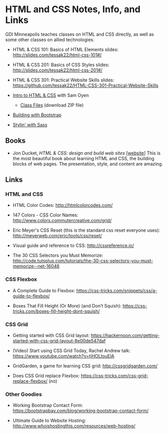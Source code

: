 # HTML and CSS Notes, Info, and Links

GDI Minneapolis teaches classes on HTML and CSS directly, as well as
some other classes on allied technologies.

* HTML &amp; CSS 101: Basics of HTML Elements slides: <http://slides.com/tessak22/html-css-101#/>
* HTML &amp; CSS 201: Basics of CSS Styles slides: <http://slides.com/tessak22/html-css-201#/>
* HTML &amp; CSS 301: Practical Website Skills slides: <https://github.com/tessak22/HTML-CSS-301-Practical-Website-Skills>

* [Intro to HTML &amp; CSS](https://drive.google.com/drive/folders/0BxO-Hb17x-SGa2xtTzAwNDJJSGM?usp=sharing) with Sam Oyen
  - [Class Files](class_files.zip) (download ZIP file)

* [Building with Bootstrap](BuildingWithBootstrap.md)
* [Stylin' with Sass](StylinWithSass.md)

## Books

* Jon Ducket, _HTML &amp; CSS: design and build web sites_ [[website](http://www.htmlandcssbook.com/)] This is the most beautiful book about learning HTML and CSS, the building blocks of web pages. The presentation, style, and content are amazing.

## Links

### HTML and CSS

* HTML Color Codes: <http://htmlcolorcodes.com/>

* 147 Colors - CSS Color Names: <http://www.colors.commutercreative.com/grid/>

* Eric Meyer's CSS Reset (this is the standard css reset everyone
  uses): <http://meyerweb.com/eric/tools/css/reset/>

* Visual guide and reference to CSS: <http://cssreference.io/>

* The 30 CSS Selectors you Must Memorize: <http://code.tutsplus.com/tutorials/the-30-css-selectors-you-must-memorize--net-16048>

### CSS Flexbox

* A Complete Guide to
  Flexbox: <https://css-tricks.com/snippets/css/a-guide-to-flexbox/>

* Boxes That Fill Height (Or More) (and Don’t Squish): <https://css-tricks.com/boxes-fill-height-dont-squish/>


### CSS Grid

* Getting started with CSS Grid
  layout:
  <https://hackernoon.com/getting-started-with-css-grid-layout-8e00de547daf>

* (Video) Start using CSS Grid Today, Rachel Andrew
  talk: <https://www.youtube.com/watch?v=tjHOLtouElA>

* GridGarden, a game for learning CSS grid: <http://cssgridgarden.com/>

* Does CSS Grid replace
  Flexbox: <https://css-tricks.com/css-grid-replace-flexbox/> (no)

### Other Goodies

* Working Bootstrap Contact
  Form:
  <https://bootstrapbay.com/blog/working-bootstrap-contact-form/>

* Ultimate Guide to Website
  Hosting: <http://www.whoishostingthis.com/resources/web-hosting/>
